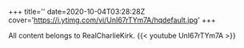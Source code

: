 +++
title=''
date=2020-10-04T03:28:28Z
cover='https://i.ytimg.com/vi/UnI67rTYm7A/hqdefault.jpg'
+++

All content belongs to RealCharlieKirk.
{{< youtube UnI67rTYm7A >}}
